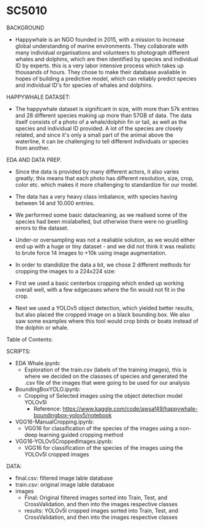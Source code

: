# SC5010

BACKGROUND
- Happywhale is an NGO founded in 2015, with a mission to increase global understanding of marine environments. They collaborate with many individual organisations and volunteers to photograph different whales and dolphins, which are then identified by species and individual ID by experts. this is a very labor intensive process which takes up thousands of hours. They chose to make their database avaliable in hopes of building a predictive model, which can reliably predict species and individual ID's for species of whales and dolphins.

HAPPYWHALE DATASET:
- The happywhale dataset is significant in size, with more than 57k entries and 28 different species making up more than 57GB of data. The data itself consists of a photo of a whale/dolphin fin or tail, as well as the species and individual ID provided. A lot of the species are closely related, and since it's only a small part of the animal above the waterline, it can be challenging to tell different individuals or species from another.

EDA AND DATA PREP.
- Since the data is provided by many different actors, it also varies greatly; this means that each photo has different resolution, size, crop, color etc. which makes it more challenging to standardize for our model. 
- The data has a very heavy class imbalance, with species having between 14 and 10.000 entries. 
- We performed some basic datacleaning, as we realised some of the species had been mislabelled, but otherwise there were no gruelling errors to the dataset.
- Under-or oversampling was not a realiable solution, as we would either end up with a huge or tiny dataset - and we did not think it was realistic to brute force 14 images to +10k using image augmentation.

- In order to standidize the data a bit, we chose 2 different methods for cropping the images to a 224x224 size:
- First we used a basic centerbox cropping which ended up working overall well, with a few edgecases where the fin would not fit in the crop.
- Next we used a YOLOv5 object detection, which yielded better results, but also placed the cropped image on a black bounding box. We also saw some examples where this tool would crop birds or boats instead of the dolphin or whale. 





Table of Contents:

SCRIPTS:
- EDA Whale.ipynb:
  - Exploration of the train.csv (labels of the training images), this is where we decided on the classses of species and generated the .csv file of the images that were going to be used for our analysis
- BoundingBoxYOLO.ipynb: 
  - Cropping of Selected images using the object detection model YOLOv5l
	- Reference: https://www.kaggle.com/code/awsaf49/happywhale-boundingbox-yolov5/notebook
- VGG16-ManualCropping.ipynb:
  - VGG16 for classification of the species of the images using a non-deep learning guided cropping method
- VGG16-YOLOv5CroppedImages.ipynb:
  - VGG16 for classification of the species of the images using the YOLOv5l cropped images

DATA:
- final.csv: filtered image lable database
- train.csv: original image lable database
- images
	- Final: Original filtered images sorted into Train, Test, and CrossValidation, and then into the images respective classes
	- results: YOLOv5l cropped images sorted into Train, Test, and CrossValidation, and then into the images respective classes

